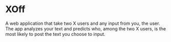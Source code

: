 # XOff
A web application that take two X users and any input from you, the user.  The app analyzes your text and predicts who, among the two X users, is the most likely to post the text you choose to input.
